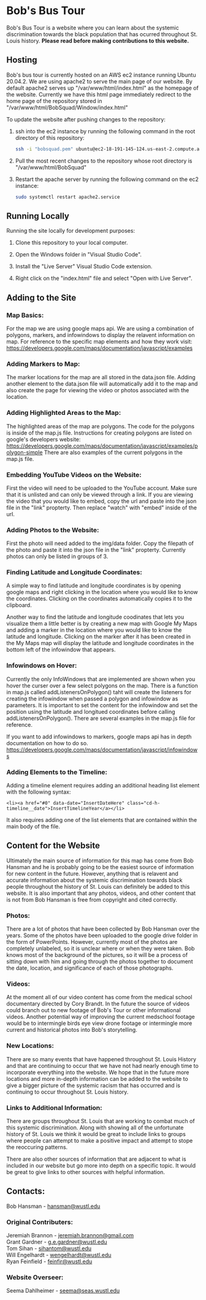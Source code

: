 # Bob's Bus Tour

Bob's Bus Tour is a website where you can learn about the systemic discrimination towards the black population that has ocurred throughout St. Louis history. **Please read before making contributions to this website.**

## Hosting

Bob's bus tour is currently hosted on an AWS ec2 instance running Ubuntu 20.04.2. We are using apache2 to serve the main page of our website. By default apache2 serves up "/var/www/html/index.html" as the homepage of the website. Currently we have this html page immediately redirect to the home page of the repository stored in "/var/www/html/BobSquad/Window/index.html"

To update the website after pushing changes to the repository:
1. ssh into the ec2 instance by running the following command in the root directory of this repository:

    ```bash
    ssh -i "bobsquad.pem" ubuntu@ec2-18-191-145-124.us-east-2.compute.amazonaws.com
    ```

2. Pull the most recent changes to the repository whose root directory is "/var/www/html/BobSquad"

3. Restart the apache server by running the following command on the ec2 instance:

    ```bash
    sudo systemctl restart apache2.service
    ```
## Running Locally

Running the site locally for development purposes:

1. Clone this repository to your local computer.

2. Open the Windows folder in "Visual Studio Code".

3. Install the "Live Server" Visual Studio Code extension.

4. Right click on the "index.html" file and select "Open with Live Server".

## Adding to the Site

### Map Basics:

For the map we are using google maps api. We are using a combination of polygons, markers, and infowindows to display the relavent information on map. For reference to the specific map elements and how they work visit: https://developers.google.com/maps/documentation/javascript/examples

### Adding Markers to Map:

The marker locations for the map are all stored in the data.json file. Adding another element to the data.json file will automatically add it to the map and also create the page for viewing the video or photos associated with the location.

### Adding Highlighted Areas to the Map:

The highlighted areas of the map are polygons. The code for the polygons is inside of the map.js file. Instructions for creating polygons are listed on google's developers website: https://developers.google.com/maps/documentation/javascript/examples/polygon-simple 
There are also examples of the current polygons in the map.js file.

### Embedding YouTube Videos on the Website:

First the video will need to be uploaded to the YouTube account. Make sure that it is unlisted and can only be viewed through a link. If you are viewing the video that you would like to embed, copy the url and paste into the json file in the "link" propterty. Then replace "watch" with "embed" inside of the url.

### Adding Photos to the Website:

First the photo will need added to the img/data folder. Copy the filepath of the photo and paste it into the json file in the "link" propterty. Currently photos can only be listed in groups of 3.

### Finding Latitude and Longitude Coordinates:

A simple way to find latitude and longitude coordinates is by opening google maps and right clicking in the location where you would like to know the coordinates. Clicking on the coordinates automatically copies it to the clipboard.

Another way to find the latitude and longitude coodinates that lets you visualize them a little better is by creating a new map with Google My Maps and adding a marker in the location where you would like to know the latitude and longitude. Clicking on the marker after it has been created in the My Maps map will display the latitude and longitude coordinates in the bottom left of the infowindow that appears.

### Infowindows on Hover:

Currently the only InfoWindows that are implemented are shown when you hover the curser over a few select polygons on the map. There is a function in map.js called addListenersOnPolygon() taht will create the listeners for creating the infowindow when passed a polygon and infowindow as parameters. It is important to set the content for the infowindow and set the position using the latitude and longitued coordinates before calling addListenersOnPolygon(). There are several examples in the map.js file for reference.

If you want to add infowindows to markers, google maps api has in depth documentation on how to do so. https://developers.google.com/maps/documentation/javascript/infowindows

### Adding Elements to the Timeline:
Adding a timeline element requires adding an additional heading list element with the following syntax:

    <li><a href="#0" data-date="InsertDateHere" class="cd-h-timeline__date">InsertTimelineYear</a></li>

It also requires adding one of the list elements that are contained within the main body of the file.

## Content for the Website

Ultimately the main source of information for this map has come from Bob Hansman and he is probably going to be the easiest source of information for new content in the future. However, anything that is relavent and accurate information about the systemic discrimination towards black people throughout the history of St. Louis can definitely be added to this website. It is also important that any photos, videos, and other content that is not from Bob Hansman is free from copyright and cited correctly.

### Photos:

There are a lot of photos that have been collected by Bob Hansman over the years. Some of the photos have been uploaded to the google drive folder in the form of PowerPoints. However, currently most of the photos are completely unlabeled, so it is unclear where or when they were taken. Bob knows most of the background of the pictures, so it will be a process of sitting down with him and going through the photos together to document the date, location, and significance of each of those photographs.

### Videos:

At the moment all of our video content has come from the medical school documentary directed by Cory Brandt. In the future the source of videos could branch out to new footage of Bob's Tour or other informational videos. Another potential way of improving the current medschool footage would be to intermingle birds eye view drone footage or intermingle more current and historical photos into Bob's storytelling.

### New Locations:

There are so many events that have happened throughout St. Louis History and that are continuing to occur that we have not had nearly enough time to incorporate everything into the website. We hope that in the future more locations and more in-depth information can be added to the website to give a bigger picture of the systemic racism that has occurred and is continuing to occur throughout St. Louis history.

### Links to Additional Information:

There are groups throughout St. Louis that are working to combat much of this systemic discrimination. Along with showing all of the unfortunate history of St. Louis we think it would be great to include links to groups where people can attempt to make a positive impact and attempt to stope the reoccuring patterns. 

There are also other sources of information that are adjacent to what is included in our website but go more into depth on a specific topic. It would be great to give links to other sources with helpful information.

## Contacts:

Bob Hansman - hansman@wustl.edu

### Original Contributers:

Jeremiah Brannon - jeremiah.brannon@gmail.com  
Grant Gardner - g.e.gardner@wustl.edu  
Tom Sihan - sihantom@wustl.edu  
Will Engelhardt - wengelhardt@wustl.edu  
Ryan Feinfield - feinfir@wustl.edu

### Website Overseer:

Seema Dahlheimer - seema@seas.wustl.edu